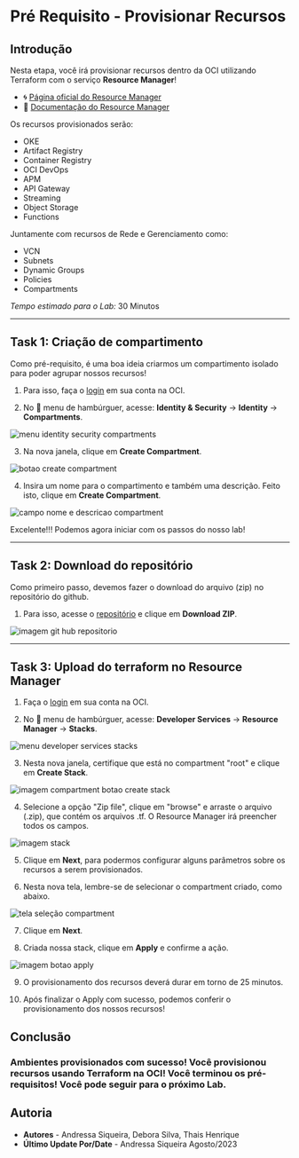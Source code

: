 # Pré Requisito - Provisionar Recursos

## Introdução

Nesta etapa, você irá provisionar recursos dentro da OCI utilizando Terraform com o serviço **Resource Manager**!

- 🌀 [Página oficial do Resource Manager](https://www.oracle.com/br/devops/resource-manager/)
- 🧾 [Documentação do Resource Manager](https://docs.oracle.com/pt-br/iaas/Content/ResourceManager/home.htm)

Os recursos provisionados serão:

- OKE
- Artifact Registry
- Container Registry
- OCI DevOps
- APM
- API Gateway
- Streaming
- Object Storage
- Functions

Juntamente com recursos de Rede e Gerenciamento como:

- VCN
- Subnets
- Dynamic Groups
- Policies
- Compartments

*Tempo estimado para o Lab:* 30 Minutos
- - -

## Task 1: Criação de compartimento

Como pré-requisito, é uma boa ideia criarmos um compartimento isolado para poder agrupar nossos recursos!

1. Para isso, faça o [login](https://www.oracle.com/cloud/sign-in.html) em sua conta na OCI.

2. No 🍔 menu de hambúrguer, acesse: **Identity & Security** → **Identity** → **Compartments**.

![menu identity security compartments](./images/create-compartments-console.PNG)

3. Na nova janela, clique em **Create Compartment**.

![botao create compartment](./images/create-compartment-button.PNG)

4. Insira um nome para o compartimento e também uma descrição. Feito isto, clique em **Create Compartment**.

![campo nome e descricao compartment](./images/create-compartment-descrition.PNG)

Excelente!!! Podemos agora iniciar com os passos do nosso lab!

- - -

## Task 2: Download do repositório

Como primeiro passo, devemos fazer o download do arquivo (zip) no repositório do github.

 1. Para isso, acesse o [repositório](https://github.com/CeInnovationTeam/terraform-dev-ft) e clique em **Download ZIP**.


![imagem git hub repositorio](./images/github-repository.PNG)

- - -

## Task 3: Upload do terraform no Resource Manager

1. Faça o [login](https://www.oracle.com/cloud/sign-in.html) em sua conta na OCI.

2. No 🍔 menu de hambúrguer, acesse: **Developer Services** → **Resource Manager** → **Stacks**.

![menu developer services stacks](./images/resource-manager-console.PNG)

3. Nesta nova janela, certifique que está no compartment "root" e clique em **Create Stack**.

![imagem compartment botao create stack](./images/create-stack.PNG)

4. Selecione a opção "Zip file", clique em "browse" e arraste o arquivo (.zip), que contém os arquivos .tf. O Resource Manager irá preencher todos os campos.

![imagem stack ](./images/configure-stack-archivezip.PNG)

5. Clique em **Next**, para podermos configurar alguns parâmetros sobre os recursos a serem provisionados.

6. Nesta nova tela, lembre-se de selecionar o compartment criado, como abaixo.

![tela seleção compartment](./images/create-stack-compartment.PNG)

7. Clique em **Next**.

8. Criada nossa stack, clique em **Apply** e confirme a ação.

![imagem botao apply](./images/confirm-action-create-stack.PNG)

9. O provisionamento dos recursos deverá durar em torno de 25 minutos.

10. Após finalizar o Apply com sucesso, podemos conferir o provisionamento dos nossos recursos!

## Conclusão

### Ambientes provisionados com sucesso! Você provisionou recursos usando Terraform na OCI! Você terminou os pré-requisitos! Você pode seguir para o próximo Lab.

##  Autoria

- **Autores** - Andressa Siqueira, Debora Silva, Thais Henrique
- **Último Update Por/Date** - Andressa Siqueira Agosto/2023

